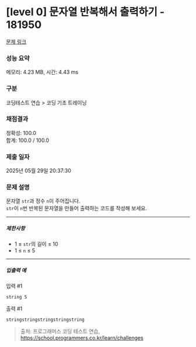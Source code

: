 # [level 0] 문자열 반복해서 출력하기 - 181950 

[문제 링크](https://school.programmers.co.kr/learn/courses/30/lessons/181950?language=go) 

### 성능 요약

메모리: 4.23 MB, 시간: 4.43 ms

### 구분

코딩테스트 연습 > 코딩 기초 트레이닝

### 채점결과

정확성: 100.0<br/>합계: 100.0 / 100.0

### 제출 일자

2025년 05월 29일 20:37:30

### 문제 설명

<p>문자열 <code>str</code>과 정수 <code>n</code>이 주어집니다.<br>
<code>str</code>이 <code>n</code>번 반복된 문자열을 만들어 출력하는 코드를 작성해 보세요.</p>

<hr>

<h5>제한사항</h5>

<ul>
<li>1 ≤ <code>str</code>의 길이 ≤ 10</li>
<li>1 ≤ <code>n</code> ≤ 5</li>
</ul>

<hr>

<h5>입출력 예</h5>

<p>입력 #1</p>
<div class="highlight"><pre class="codehilite"><code>string 5
</code></pre></div>
<p>출력 #1</p>
<div class="highlight"><pre class="codehilite"><code>stringstringstringstringstring
</code></pre></div>

> 출처: 프로그래머스 코딩 테스트 연습, https://school.programmers.co.kr/learn/challenges